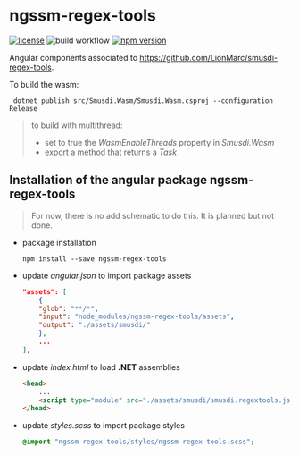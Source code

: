 # ngssm-regex-tools

[![license](https://img.shields.io/badge/License-MIT-purple.svg)](LICENSE)
![build workflow](https://github.com/LionMarc/ngssm-regex-tools/actions/workflows/build.yml/badge.svg)
[![npm version](https://img.shields.io/npm/v/ngssm-regex-tools.svg)](https://www.npmjs.com/package/ngssm-regex-tools)

Angular components associated to https://github.com/LionMarc/smusdi-regex-tools.

To build the wasm:

```
 dotnet publish src/Smusdi.Wasm/Smusdi.Wasm.csproj --configuration Release
```

> to build with multithread:
>  - set to true the *WasmEnableThreads* property in *Smusdi.Wasm*
>  - export a method that returns a *Task*
 
## Installation of the angular package ngssm-regex-tools

> For now, there is no add schematic to do this.
> It is planned but not done.

- package installation
    ```
    npm install --save ngssm-regex-tools
    ```
- update *angular.json* to import package assets
    ```json
    "assets": [
        {
        "glob": "**/*",
        "input": "node_modules/ngssm-regex-tools/assets",
        "output": "./assets/smusdi/"
        },
        ...
    ],
    ```

- update *index.html* to load **.NET** assemblies
    ```html
    <head>
        ...
        <script type="module" src="./assets/smusdi/smusdi.regextools.js"></script>
    </head>
    ```

- update *styles.scss* to import package styles
    ```scss
    @import "ngssm-regex-tools/styles/ngssm-regex-tools.scss";
    ```
